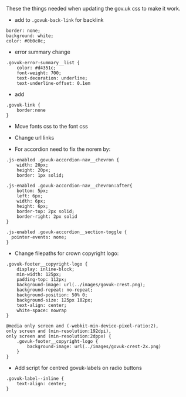 These the things needed when updating the gov.uk css to make it work.

* add to `.govuk-back-link` for backlink
```
border: none;
background: white;
color: #0b0c0c;
```

* error summary change
```
.govuk-error-summary__list {
    color: #d4351c;
    font-weight: 700;
    text-decoration: underline;
    text-underline-offset: 0.1em
```

* add 
```
.govuk-link {
    border:none
}
```

* Move fonts css to the font css
* Change url links

* For accordion need to fix the norem by:
```
.js-enabled .govuk-accordion-nav__chevron {
    width: 20px;
    height: 20px;
    border: 1px solid;

.js-enabled .govuk-accordion-nav__chevron:after{
    bottom: 5px;
    left: 6px;
    width: 6px;
    height: 6px;
    border-top: 2px solid;
    border-right: 2px solid
}

.js-enabled .govuk-accordion__section-toggle {
  pointer-events: none;
}
```

* Change filepaths for crown copyright logo:
```
.govuk-footer__copyright-logo {
    display: inline-block;
    min-width: 125px;
    padding-top: 112px;
    background-image: url(../images/govuk-crest.png);
    background-repeat: no-repeat;
    background-position: 50% 0;
    background-size: 125px 102px;
    text-align: center;
    white-space: nowrap
}

@media only screen and (-webkit-min-device-pixel-ratio:2),
only screen and (min-resolution:192dpi),
only screen and (min-resolution:2dppx) {
    .govuk-footer__copyright-logo {
        background-image: url(../images/govuk-crest-2x.png)
    }
}
```

* Add script for centred govuk-labels on radio buttons

```
.govuk-label--inline {
    text-align: center;
}
```
